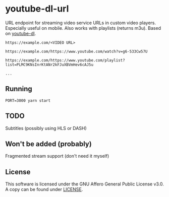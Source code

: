 # youtube-dl-url

URL endpoint for streaming video service URLs in custom video players. Especially useful on mobile. Also works with playlists (returns m3u). Based on [youtube-dl](https://yt-dl.org).

```
https://example.com/<VIDEO URL>

https://example.com/https://www.youtube.com/watch?v=g6-533Cw57U

https://example.com/https://www.youtube.com/playlist?list=PLMC9KNsInrKtANr2kFJuXBVmHev6cAJ5u

...
```

## Running

```
PORT=3000 yarn start
```

## TODO

Subtitles (possibly using HLS or DASH)

## Won't be added (probably)

Fragmented stream support (don't need it myself)

## License

This software is licensed under the GNU Affero General Public License v3.0. A copy can be found under [LICENSE](LICENSE).

